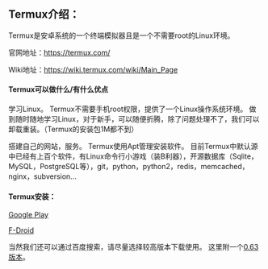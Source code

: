## Termux介绍：

Termux是安卓系统的一个终端模拟器且是一个不需要root的Linux环境。

官网地址：https://termux.com/

Wiki地址：https://wiki.termux.com/wiki/Main_Page

#### Termux可以做什么/有什么优点

学习Linux。
Termux不需要手机root权限，提供了一个Linux操作系统环境。
做到随时随地学习Linux，对于新手，可以随便折腾，除了问题处理不了，我们可以卸载重装。（Termux的安装包1M都不到）

搭建自己的网站，服务。
Termux使用Apt管理安装软件。
目前Termux中默认源中已经有上百个软件，有Linux命令行小游戏（装B利器），开源数据库（Sqlite，MySQL，PostgreSQL等），git，python，python2，redis，memcached，nginx，subversion...

#### Termux安装：
[Google Play](https://play.google.com/store/apps/details?id=com.termux)

[F-Droid](https://f-droid.org/repository/browse/?fdid=com.termux)

当然我们还可以通过百度搜索，请尽量选择较高版本下载使用。
这里附一个[0.63版本](com.termux_63.apk)。

